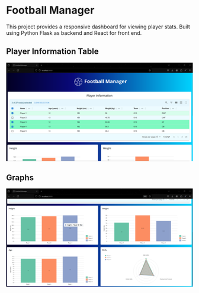 # Football Manager

This project provides a responsive dashboard for viewing player stats. Built using Python Flask as backend and React for front end.

## Player Information Table
![Main](sc1.png)

## Graphs
![Plots](sc2.png)
